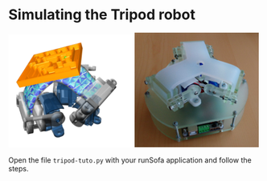 # Simulating the Tripod robot

<img src="https://github.com/SofaDefrost/SoftRobots/blob/master/examples/tutorials/Tripod/images/tripodWithMazeDeformed.png"
     alt="Tripod" 
     width="49%"/>
<img src="https://github.com/SofaDefrost/SoftRobots/blob/master/examples/tutorials/Tripod/images/tripodPhoto.jpg"
     alt="Tripod" 
     width="49%"/>

Open the file `tripod-tuto.py` with your runSofa application and follow the steps. 
